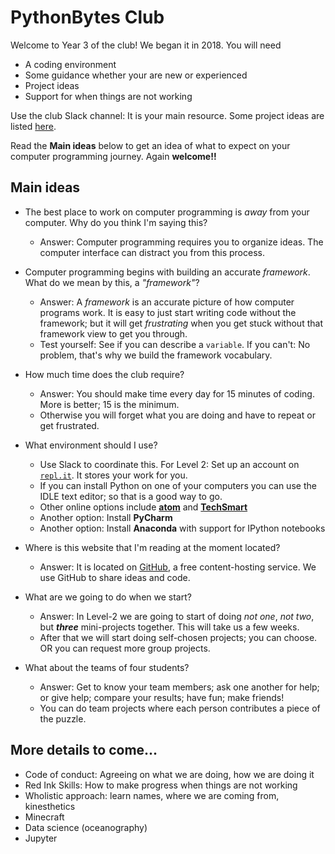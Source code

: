 # PythonBytes Club


Welcome to Year 3 of the club! We began it in 2018. You will need


- A coding environment
- Some guidance whether your are new or experienced 
- Project ideas
- Support for when things are not working


Use the club Slack channel: It is your main resource. Some project ideas are listed [here](http://bit.ly/pythonbytes).


Read the **Main ideas** below to get an idea of what to expect on your computer programming journey. Again **welcome!!**


## Main ideas


* The best place to work on computer programming is *away* from your computer. Why do you think I'm saying this?
    * Answer: Computer programming requires you to organize ideas. The computer interface can distract you from this process. 


* Computer programming begins with building an accurate *framework*. What do we mean by this, a *"framework"*?
    * Answer: A *framework* is an accurate picture of how computer programs work. It is easy to just start writing code without the framework; but it will get *frustrating* when you get stuck without that framework view to get you through.
    * Test yourself: See if you can describe a `variable`. If you can't: No problem, that's why we build the framework vocabulary.
    

* How much time does the club require?
    * Answer: You should make time every day for 15 minutes of coding. More is better; 15 is the minimum.
    * Otherwise you will forget what you are doing and have to repeat or get frustrated.


* What environment should I use?
    * Use Slack to coordinate this. For Level 2: Set up an account on [`repl.it`](https://repl.it). It stores your work for you.
    * If you can install Python on one of your computers you can use the IDLE text editor; so that is a good way to go. 
    * Other online options include [**atom**](https://atom.io) and [**TechSmart**](https://techsmart.codes)
    * Another option: Install **PyCharm**
    * Another option: Install **Anaconda** with support for IPython notebooks


* Where is this website that I'm reading at the moment located? 
    * Answer: It is located on [GitHub](https://github.com), a free content-hosting service. We use GitHub to share ideas and code.


* What are we going to do when we start?
    * Answer: In Level-2 we are going to start of doing *not one*, *not two*, but ***three*** mini-projects together. This will take us a few weeks. 
    * After that we will start doing self-chosen projects; you can choose. OR you can request more group projects.
    
    
* What about the teams of four students?
    * Answer: Get to know your team members; ask one another for help; or give help; compare your results; have fun; make friends!
    * You can do team projects where each person contributes a piece of the puzzle.


## More details to come...

- Code of conduct: Agreeing on what we are doing, how we are doing it
- Red Ink Skills: How to make progress when things are not working
- Wholistic approach: learn names, where we are coming from, kinesthetics
- Minecraft
- Data science (oceanography)
- Jupyter

